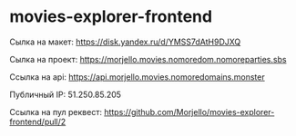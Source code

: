 # movies-explorer-frontend

Сылка на макет: https://disk.yandex.ru/d/YMSS7dAtH9DJXQ

Сылка на проект: https://morjello.movies.nomoredom.nomoreparties.sbs

Ссылка на api: https://api.morjello.movies.nomoredomains.monster

Публичный IP: 51.250.85.205

Ссылка на пул реквест: https://github.com/Morjello/movies-explorer-frontend/pull/2
